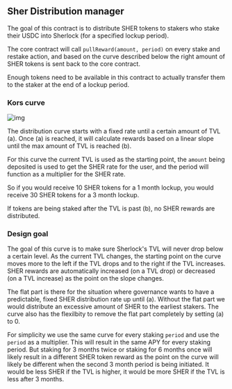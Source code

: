 ## Sher Distribution manager

The goal of this contract is to distribute SHER tokens to stakers who stake their USDC into Sherlock (for a specified lockup period).

The core contract will call `pullReward(amount, period)` on every stake and restake action, and based on the curve described below the right amount of SHER tokens is sent back to the core contract.

Enough tokens need to be available in this contract to actually transfer them to the staker at the end of a lockup period. 

### Kors curve

![img](https://i.imgur.com/eqlqM5e.png)

The distribution curve starts with a fixed rate until a certain amount of TVL (a). Once (a) is reached, it will calculate rewards based on a linear slope until the max amount of TVL is reached (b).

For this curve the current TVL is used as the starting point, the `amount` being deposited is used to get the SHER rate for the user, and the period will function as a multiplier for the SHER rate.

So if you would receive 10 SHER tokens for a 1 month lockup, you would receive 30 SHER tokens for a 3 month lockup.

If tokens are being staked after the TVL is past (b), no SHER rewards are distributed.

### Design goal

The goal of this curve is to make sure Sherlock's TVL will never drop below a certain level. As the current TVL changes, the starting point on the curve moves more to the left if the TVL drops and to the right if the TVL increases. SHER rewards are automatically increased (on a TVL drop) or decreased (on a TVL increase) as the point on the slope changes. 

The flat part is there for the situation where governance wants to have a predictable, fixed SHER distribution rate up until (a). Without the flat part we would distribute an excessive amount of SHER to the earliest stakers. The curve also has the flexilbity to remove the flat part completely by setting (a) to 0.

For simplicity we use the same curve for every staking `period` and use the `period` as a multiplier. This will result in the same APY for every staking period. But staking for 3 months twice or staking for 6 months once will likely result in a different SHER token reward as the point on the curve will likely be different when the second 3 month period is being initiated. It would be less SHER if the TVL is higher, it would be more SHER if the TVL is less after 3 months.
